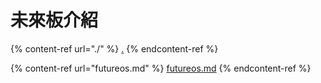 # 未來板介紹

{% content-ref url="./" %}
[.](./)
{% endcontent-ref %}

{% content-ref url="futureos.md" %}
[futureos.md](futureos.md)
{% endcontent-ref %}
